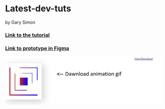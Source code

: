 # Latest-dev-tuts
by Gary Simon

### [Link to the tutorial](https://www.youtube.com/playlist?list=PL0lNJEnwfVVPxODR0xh37s_SsSD4A-sJy)

### [Link to prototype in Figma](https://www.figma.com/proto/fXwwbEyAmx3x9rBxZ3nXAp/Design?node-id=12%3A147&scaling=min-zoom&page-id=6%3A276&starting-point-node-id=12%3A147)

![image](https://github.com/IrinaSpasova/Latest-dev-tuts/blob/main/000.%20From%20design%20tuts/001.%20Create%20an%20Awesome%20Loading%20Animation%20with%20Lottie%20(AE%2C%20Figma%20%26%20Web)/img.png)
